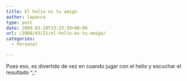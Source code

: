 ```yaml
---
title: El helio es tu amigo
author: laparca
type: post
date: 2008-03-20T23:23:39+00:00
url: /2008/03/21/el-helio-es-tu-amigo/
categories:
  - Personal

---
```

Pues eso, es divertido de vez en cuando jugar con el helio y escuchar el resultado ^_^